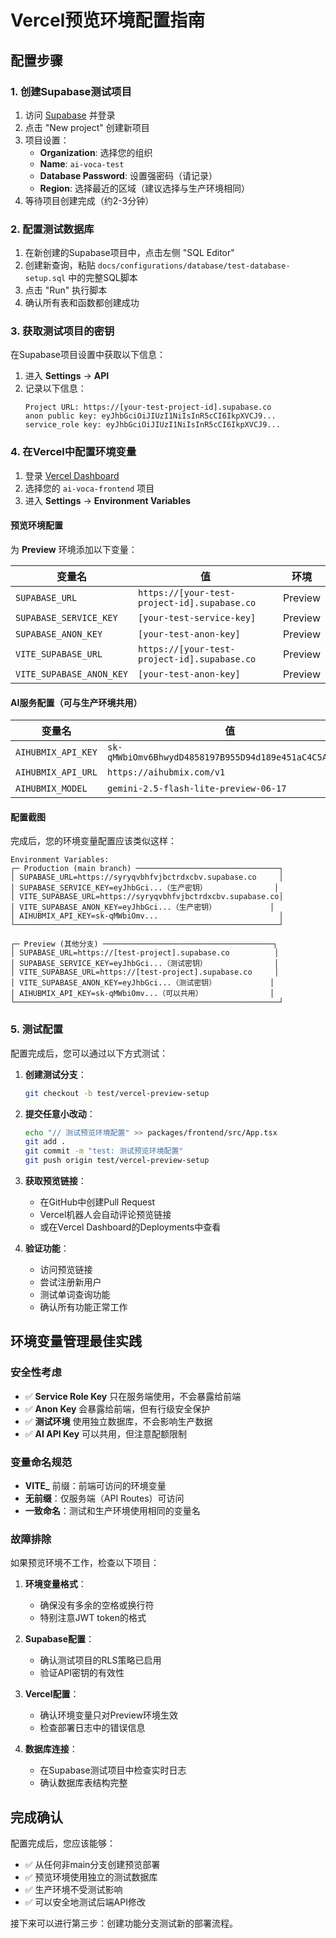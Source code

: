 # Vercel预览环境配置指南

## 配置步骤

### 1. 创建Supabase测试项目

1. 访问 [Supabase](https://supabase.com) 并登录
2. 点击 "New project" 创建新项目
3. 项目设置：
   - **Organization**: 选择您的组织
   - **Name**: `ai-voca-test`
   - **Database Password**: 设置强密码（请记录）
   - **Region**: 选择最近的区域（建议选择与生产环境相同）
4. 等待项目创建完成（约2-3分钟）

### 2. 配置测试数据库

1. 在新创建的Supabase项目中，点击左侧 "SQL Editor"
2. 创建新查询，粘贴 `docs/configurations/database/test-database-setup.sql` 中的完整SQL脚本
3. 点击 "Run" 执行脚本
4. 确认所有表和函数都创建成功

### 3. 获取测试项目的密钥

在Supabase项目设置中获取以下信息：

1. 进入 **Settings** → **API**
2. 记录以下信息：
   ```
   Project URL: https://[your-test-project-id].supabase.co
   anon public key: eyJhbGciOiJIUzI1NiIsInR5cCI6IkpXVCJ9...
   service_role key: eyJhbGciOiJIUzI1NiIsInR5cCI6IkpXVCJ9...
   ```

### 4. 在Vercel中配置环境变量

1. 登录 [Vercel Dashboard](https://vercel.com/dashboard)
2. 选择您的 `ai-voca-frontend` 项目
3. 进入 **Settings** → **Environment Variables**

#### 预览环境配置

为 **Preview** 环境添加以下变量：

| 变量名 | 值 | 环境 |
|--------|-------|------|
| `SUPABASE_URL` | `https://[your-test-project-id].supabase.co` | Preview |
| `SUPABASE_SERVICE_KEY` | `[your-test-service-key]` | Preview |
| `SUPABASE_ANON_KEY` | `[your-test-anon-key]` | Preview |
| `VITE_SUPABASE_URL` | `https://[your-test-project-id].supabase.co` | Preview |
| `VITE_SUPABASE_ANON_KEY` | `[your-test-anon-key]` | Preview |

#### AI服务配置（可与生产环境共用）

| 变量名 | 值 | 环境 |
|--------|-------|------|
| `AIHUBMIX_API_KEY` | `sk-qMWbiOmv6BhwydD4858197B955D94d189e451aC4C5Ac26E1` | Preview |
| `AIHUBMIX_API_URL` | `https://aihubmix.com/v1` | Preview |
| `AIHUBMIX_MODEL` | `gemini-2.5-flash-lite-preview-06-17` | Preview |

#### 配置截图

完成后，您的环境变量配置应该类似这样：

```
Environment Variables:
┌─ Production (main branch) ────────────────────────────────┐
│ SUPABASE_URL=https://syryqvbhfvjbctrdxcbv.supabase.co     │
│ SUPABASE_SERVICE_KEY=eyJhbGci...（生产密钥）               │
│ VITE_SUPABASE_URL=https://syryqvbhfvjbctrdxcbv.supabase.co│
│ VITE_SUPABASE_ANON_KEY=eyJhbGci...（生产密钥）            │
│ AIHUBMIX_API_KEY=sk-qMWbiOmv...                           │
└───────────────────────────────────────────────────────────┘

┌─ Preview (其他分支) ──────────────────────────────────────┐
│ SUPABASE_URL=https://[test-project].supabase.co          │
│ SUPABASE_SERVICE_KEY=eyJhbGci...（测试密钥）               │
│ VITE_SUPABASE_URL=https://[test-project].supabase.co     │
│ VITE_SUPABASE_ANON_KEY=eyJhbGci...（测试密钥）            │
│ AIHUBMIX_API_KEY=sk-qMWbiOmv...（可以共用）               │
└───────────────────────────────────────────────────────────┘
```

### 5. 测试配置

配置完成后，您可以通过以下方式测试：

1. **创建测试分支**：
   ```bash
   git checkout -b test/vercel-preview-setup
   ```

2. **提交任意小改动**：
   ```bash
   echo "// 测试预览环境配置" >> packages/frontend/src/App.tsx
   git add .
   git commit -m "test: 测试预览环境配置"
   git push origin test/vercel-preview-setup
   ```

3. **获取预览链接**：
   - 在GitHub中创建Pull Request
   - Vercel机器人会自动评论预览链接
   - 或在Vercel Dashboard的Deployments中查看

4. **验证功能**：
   - 访问预览链接
   - 尝试注册新用户
   - 测试单词查询功能
   - 确认所有功能正常工作

## 环境变量管理最佳实践

### 安全性考虑

- ✅ **Service Role Key** 只在服务端使用，不会暴露给前端
- ✅ **Anon Key** 会暴露给前端，但有行级安全保护
- ✅ **测试环境** 使用独立数据库，不会影响生产数据
- ✅ **AI API Key** 可以共用，但注意配额限制

### 变量命名规范

- **VITE_** 前缀：前端可访问的环境变量
- **无前缀**：仅服务端（API Routes）可访问
- **一致命名**：测试和生产环境使用相同的变量名

### 故障排除

如果预览环境不工作，检查以下项目：

1. **环境变量格式**：
   - 确保没有多余的空格或换行符
   - 特别注意JWT token的格式

2. **Supabase配置**：
   - 确认测试项目的RLS策略已启用
   - 验证API密钥的有效性

3. **Vercel配置**：
   - 确认环境变量只对Preview环境生效
   - 检查部署日志中的错误信息

4. **数据库连接**：
   - 在Supabase测试项目中检查实时日志
   - 确认数据库表结构完整

## 完成确认

配置完成后，您应该能够：

- ✅ 从任何非main分支创建预览部署
- ✅ 预览环境使用独立的测试数据库
- ✅ 生产环境不受测试影响
- ✅ 可以安全地测试后端API修改

接下来可以进行第三步：创建功能分支测试新的部署流程。